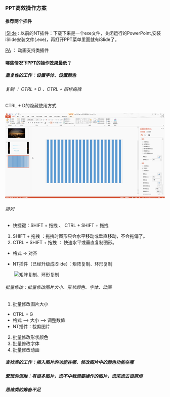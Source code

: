 ### PPT高效操作方案

#### 推荐两个插件

[iSlide](https://www.islide.cc/) : 以前的NT插件：下载下来是一个exe文件，关闭运行的PowerPoint,安装iSlide安装文件(.exe)，再打开PPT菜单里面就有iSlide了。

[PA](http://www.papocket.com/) ： 动画支持类插件

#### 哪些情况下PPT的操作效果最低？

##### 重复性的工作：设置字体、设置颜色

###### 复制 ： CTRL + D 、CTRL + 招标拖拽

   CTRL + D的隐藏使用方式

   ![CTRL + D的隐藏使用方式](https://raw.githubusercontent.com/huxiaoning/img/master/20201226000539.gif)

###### 排列

   - 快捷键：SHIFT + 拖拽 、 CTRL + SHIFT + 拖拽

1. SHIFT + 拖拽 ：拖拽时图形只会水平移动或垂直移动，不会拖偏了。
2. CTRL + SHIFT + 拖拽 ： 快速水平或垂直复制图形。


- 格式  -> 对齐

- NT插件（已经升级成iSlide）：矩阵复制、环形复制

  ​	![矩阵复制、环形复制](https://raw.githubusercontent.com/huxiaoning/img/master/20201226002941.gif)

###### 批量修改：批量修改图片大小、形状颜色、字体、动画

1. 批量修改图片大小
- CTRL + G
- 格式 --> 大小 --> 调整数值
- NT插件：裁剪图片
2. 批量修改形状颜色
3. 批量修改字体
4. 批量修改动画
         



##### 查找类的工作：插入图片的功能在哪、修改图片中的颜色功能在哪

##### 繁琐的误触：有很多图片，选不中我想要操作的图片，选来选去很麻烦

##### 思维类的筹备不足